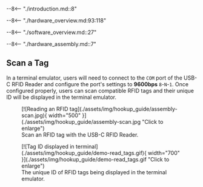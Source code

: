 <!-- Call outs from Into -->
--8<-- "./introduction.md::8"


<!-- Design Changes -->
--8<-- "./hardware_overview.md:93:118"


<!-- USB Driver -->
--8<-- "./software_overview.md::27"


<!-- Attach RFID Module -->
--8<-- "./hardware_assembly.md::7"


## Scan a Tag
In a terminal emulator, users will need to connect to the `COM` port of the USB-C RFID Reader and configure the port's settings to **9600bps** `8`-`N`-`1`. Once configured properly, users can scan compatible RFID tags and their unique ID will be displayed in the terminal emulator.

<div class="grid" markdown>

<div markdown>

<figure markdown>
[![Reading an RFID tag](./assets/img/hookup_guide/assembly-scan.jpg){ width="500" }](./assets/img/hookup_guide/assembly-scan.jpg "Click to enlarge")
<figcaption markdown>Scan an RFID tag with the USB-C RFID Reader.</figcaption>
</figure>

</div>


<div markdown>

<figure markdown>
[![Tag ID displayed in terminal](./assets/img/hookup_guide/demo-read_tags.gif){ width="700" }](./assets/img/hookup_guide/demo-read_tags.gif "Click to enlarge")
<figcaption markdown>The unique ID of RFID tags being displayed in the terminal emulator.</figcaption>
</figure>

</div>

</div>
